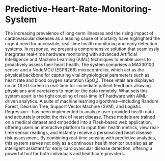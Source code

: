 # Predictive-Heart-Rate-Monitoring-System

The increasing prevalence of long-term illnesses and the rising impact of cardiovascular diseases as a leading cause of mortality have highlighted the urgent need for accessible, real-time health monitoring and early detection systems. In response, we present a comprehensive solution that seamlessly integrates real-time hardware monitoring with advanced Artificial Intelligence and Machine Learning (AIML) techniques to enable users to proactively assess their heart health.
The system comprises a MAX30100 sensor and a NodeMCU (ESP8266) microcontroller, which act as the physical backbone for capturing vital physiological parameters such as heart rate and blood oxygen saturation (SpO₂). These vitals are displayed on an OLED screen in real-time for immediate patient feedback allowing physicians and caretakers to monitor the data remotely.
What sets this system apart is the tight coupling of real-time IoT hardware with AIML-driven analytics. A suite of machine learning algorithms—including Random Forest, Decision Tree, Support Vector Machine (SVM), and Logistic Regression—has been implemented to analyze user-provided health data and accurately predict the risk of heart disease. These models are trained on a medical dataset and embedded into a Flask-based web application, offering users an interactive platform to input their health metrics, view real-time sensor readings, and instantly receive a personalized heart disease risk assessment.
By combining real-time sensing with predictive analytics, this system serves not only as a continuous health monitor but also as an intelligent assistant for early cardiovascular disease detection, offering a powerful tool for both individuals and healthcare providers.





